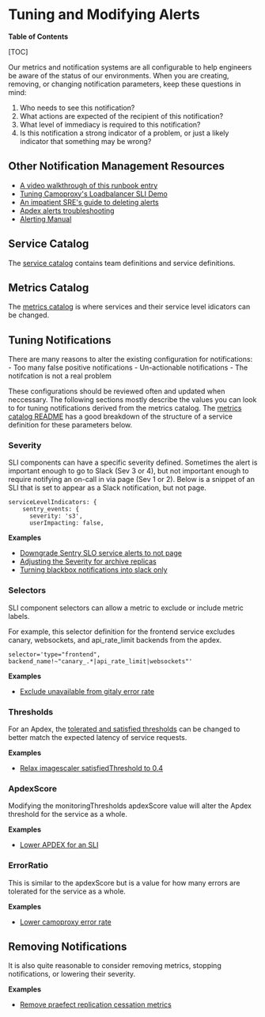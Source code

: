 # Tuning and Modifying Alerts

**Table of Contents**

[TOC]

Our metrics and notification systems are all configurable to help engineers be aware of the status of our environments. When you are creating, removing, or changing notification parameters, keep these questions in mind:

1. Who needs to see this notification?
2. What actions are expected of the recipient of this notification?
3. What level of immediacy is required to this notification?
4. Is this notification a strong indicator of a problem, or just a likely indicator that something may be wrong?

## Other Notification Management Resources

- [A video walkthrough of this runbook entry](https://youtu.be/D3id5u_gCgA)
- [Tuning Camoproxy's Loadbalancer SLI Demo](https://www.youtube.com/watch?v=1dG0VsulOqY)
- [An impatient SRE's guide to deleting alerts](./deleting-alerts.md)
- [Apdex alerts troubleshooting](./apdex-alerts-guide.md)
- [Alerting Manual](./alerts_manual.md)

## Service Catalog

The [service catalog](../../services/README.md) contains team definitions and service definitions.

## Metrics Catalog

The [metrics catalog](../../metrics-catalog/README.md) is where services and their service level idicators can be changed.

## Tuning Notifications

There are many reasons to alter the existing configuration for notifications:
    - Too many false positive notifications
    - Un-actionable notifications
    - The notifcation is not a real problem

These configurations should be reviewed often and updated when neccessary. The following sections mostly describe the values you can look to for tuning notifications derived from the metrics catalog. The [metrics catalog README](../../metrics-catalog/README.md) has a good breakdown of the structure of a service definition for these parameters below.

### Severity

SLI components can have a specific severity defined. Sometimes the alert is important enough to go to Slack (Sev 3 or 4), but not important enough to require notifying an on-call in via page (Sev 1 or 2). Below is a snippet of an SLI that is set to appear as a Slack notification, but not page.

```
serviceLevelIndicators: {
    sentry_events: {
      severity: 's3',
      userImpacting: false,
```

**Examples**

- [Downgrade Sentry SLO service alerts to not page](https://gitlab.com/gitlab-com/runbooks/-/merge_requests/4552)
- [Adjusting the Severity for archive replicas](https://gitlab.com/gitlab-com/runbooks/-/merge_requests/2150)
- [Turning blackbox notifications into slack only](https://gitlab.com/gitlab-com/runbooks/-/merge_requests/4755)

### Selectors

SLI component selectors can allow a metric to exclude or include metric labels.

For example, this selector definition for the frontend service excludes canary, websockets, and api_rate_limit backends from the apdex.

```
selector='type="frontend", backend_name!~"canary_.*|api_rate_limit|websockets"'
```

**Examples**

- [Exclude unavailable from gitaly error rate](https://gitlab.com/gitlab-com/runbooks/-/merge_requests/4693)

### Thresholds

For an Apdex, the [tolerated and satisfied thresholds](./definition-service-apdex.md) can be changed to better match the expected latency of service requests.

**Examples**

- [Relax imagescaler satisfiedThreshold to 0.4](https://gitlab.com/gitlab-com/runbooks/-/merge_requests/4477)

### ApdexScore

Modifying the monitoringThresholds apdexScore value will alter the Apdex threshold for the service as a whole.

**Examples**

- [Lower APDEX for an SLI](https://gitlab.com/gitlab-com/runbooks/-/merge_requests/4734)

### ErrorRatio

This is similar to the apdexScore but is a value for how many errors are tolerated for the service as a whole.

**Examples**

- [Lower camoproxy error rate](https://gitlab.com/gitlab-com/runbooks/-/merge_requests/4752)

## Removing Notifications

It is also quite reasonable to consider removing metrics, stopping notifications, or lowering their severity.

**Examples**

- [Remove praefect replication cessation metrics](https://gitlab.com/gitlab-com/runbooks/-/merge_requests/4689)
